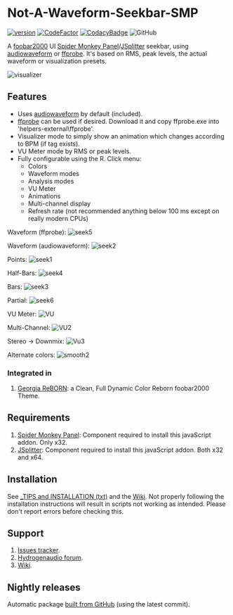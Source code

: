 # Not-A-Waveform-Seekbar-SMP
[![version][version_badge]][changelog]
[![CodeFactor][codefactor_badge]](https://www.codefactor.io/repository/github/regorxxx/Not-A-Waveform-Seekbar-SMP/overview/main)
[![CodacyBadge][codacy_badge]](https://www.codacy.com/gh/regorxxx/Not-A-Waveform-Seekbar-SMP/dashboard?utm_source=github.com&amp;utm_medium=referral&amp;utm_content=regorxxx/Not-A-Waveform-Seekbar-SMP&amp;utm_campaign=Badge_Grade)
![GitHub](https://img.shields.io/github/license/regorxxx/Not-A-Waveform-Seekbar-SMP) 

A [foobar2000](https://www.foobar2000.org/) UI [Spider Monkey Panel](https://theqwertiest.github.io/foo_spider_monkey_panel/)/[JSplitter](https://foobar2000.ru/forum/viewtopic.php?t=6378) seekbar, using [audiowaveform](https://github.com/bbc/audiowaveform) or [ffprobe](https://ffmpeg.org/ffprobe.html). It's based on RMS, peak levels, the actual waveform or visualization presets.

![visualizer](https://user-images.githubusercontent.com/83307074/215602830-06a48290-99f7-4bf5-99cd-b5766c893498.gif)

## Features
* Uses [audiowaveform](https://github.com/bbc/audiowaveform) by default (included).
* [ffprobe](https://ffmpeg.org/download.html) can be used if desired. Download it and copy ffprobe.exe into 'helpers-external\ffprobe\'.
* Visualizer mode to simply show an animation which changes according to BPM (if tag exists).
* VU Meter mode by RMS or peak levels.
* Fully configurable using the R. Click menu:
	* Colors
	* Waveform modes
	* Analysis modes
	* VU Meter
	* Animations
	* Multi-channel display
	* Refresh rate (not recommended anything below 100 ms except on really modern CPUs)
	
Waveform (ffprobe):
![seek5](https://user-images.githubusercontent.com/83307074/215299705-5705544e-0b78-462c-b0ee-a3220fc72552.gif)

Waveform (audiowaveform):
![seek2](https://user-images.githubusercontent.com/83307074/215299699-ab57c6ec-1f3a-4c56-ad45-fdcf94980d60.gif)

Points:
![seek1](https://user-images.githubusercontent.com/83307074/215299701-1a97ca0a-fed1-4ed0-b8b8-796b3a9fe581.gif)

Half-Bars:
![seek4](https://user-images.githubusercontent.com/83307074/215299707-2e3d41b6-89e6-4d74-90fb-fcf25efa7632.gif)

Bars:
![seek3](https://user-images.githubusercontent.com/83307074/215299708-c70d1ebc-1c81-4af4-8cc5-183e03cfb4f5.gif)

Partial:
![seek6](https://user-images.githubusercontent.com/83307074/215299704-0696612e-6a3e-469e-8a68-4c698491dc9a.gif)

VU Meter:
![VU](https://github.com/user-attachments/assets/cd5f1847-6d6c-4b84-b369-4b91c736378d)

Multi-Channel:
![VU2](https://github.com/user-attachments/assets/301e09bc-3e27-4519-a0fe-42c9f8613891)

Stereo -> Downmix:
![Vu3](https://github.com/user-attachments/assets/25be4a68-48be-40eb-b9b0-74bb1447ef1c)

Alternate colors:
![smooth2](https://user-images.githubusercontent.com/83307074/215738478-ea3e9a5e-3d19-49ff-a363-fc4b4be5499c.gif)

### Integrated in
 1. [Georgia ReBORN](https://github.com/TT-ReBORN/Georgia-ReBORN): a Clean, Full Dynamic Color Reborn foobar2000 Theme.

## Requirements
 1. [Spider Monkey Panel](https://theqwertiest.github.io/foo_spider_monkey_panel): Component required to install this javaScript addon. Only x32.
 2. [JSplitter](https://foobar2000.ru/forum/viewtopic.php?t=6378): Component required to install this javaScript addon. Both x32 and x64.

## Installation
See [_TIPS and INSTALLATION (txt)](https://github.com/regorxxx/Not-A-Waveform-Seekbar-SMP/blob/main/_TIPS%20and%20INSTALLATION.txt) and the [Wiki](https://github.com/regorxxx/Not-A-Waveform-Seekbar-SMP/wiki/Installation).
Not properly following the installation instructions will result in scripts not working as intended. Please don't report errors before checking this.

## Support
 1. [Issues tracker](https://github.com/regorxxx/Not-A-Waveform-Seekbar-SMP/issues).
 2. [Hydrogenaudio forum](https://hydrogenaud.io/index.php/topic,124385.0.html).
 3. [Wiki](https://github.com/regorxxx/Not-A-Waveform-Seekbar-SMP/wiki).

## Nightly releases
Automatic package [built from GitHub](https://nightly.link/regorxxx/Not-A-Waveform-Seekbar-SMP/workflows/build/main/file.zip) (using the latest commit).

[changelog]: CHANGELOG.md
[version_badge]: https://img.shields.io/github/release/regorxxx/Not-A-Waveform-Seekbar-SMP.svg
[codacy_badge]: https://api.codacy.com/project/badge/Grade/e04be28637dd40d99fae7bd92f740677
[codefactor_badge]: https://www.codefactor.io/repository/github/regorxxx/Not-A-Waveform-Seekbar-SMP/badge/main

